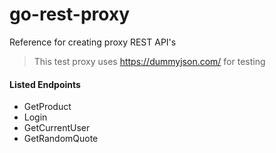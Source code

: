 # go-rest-proxy
Reference for creating proxy REST API's

>This test proxy uses https://dummyjson.com/ for testing


#### Listed Endpoints
- GetProduct 
- Login
- GetCurrentUser
- GetRandomQuote
